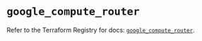 # `google_compute_router`

Refer to the Terraform Registry for docs: [`google_compute_router`](https://registry.terraform.io/providers/hashicorp/google-beta/6.30.0/docs/resources/google_compute_router).
